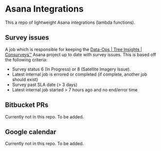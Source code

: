 # Asana Integrations
This a repo of lightweight Asana integrations (lambda functions).

## Survey issues
A job which is responsible for keeping the 
[Data-Ops | Tree Insights | Consurveys™](https://app.asana.com/0/1199123248405069/list) 
Asana project
up to date with survey issues. This is based off the following criteria:
- Survey status 6 (In Progress) or 8 (Satellite Imagery Issue).
- Latest internal job is errored or completed (if complete, another job should exist)
- Survey past SLA date (> 3 days)
- Latest internal job started > 7 hours ago and no end/error time


## Bitbucket PRs
Currently not in this repo. To be added.

## Google calendar
Currently not in this repo. To be added.